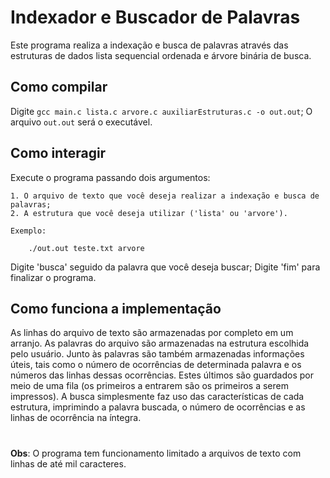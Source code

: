 # Indexador e Buscador de Palavras

Este programa realiza a indexação e busca de palavras através das estruturas de dados lista sequencial ordenada e árvore binária de busca.

## Como compilar

Digite `gcc main.c lista.c arvore.c auxiliarEstruturas.c -o out.out`;
O arquivo `out.out` será o executável.

## Como interagir

Execute o programa passando dois argumentos:

	1. O arquivo de texto que você deseja realizar a indexação e busca de palavras;
	2. A estrutura que você deseja utilizar ('lista' ou 'arvore').

	Exemplo:
	
		./out.out teste.txt arvore

Digite 'busca' seguido da palavra que você deseja buscar;
Digite 'fim' para finalizar o programa.	

## Como funciona a implementação

As linhas do arquivo de texto são armazenadas por completo em um arranjo.
As palavras do arquivo são armazenadas na estrutura escolhida pelo usuário. Junto às palavras são também armazenadas informações úteis, tais como o número de ocorrências de determinada palavra e os números das linhas dessas ocorrências. Estes últimos são guardados por meio de uma fila (os primeiros a entrarem são os primeiros a serem impressos).
A busca simplesmente faz uso das características de cada estrutura, imprimindo a palavra buscada, o número de ocorrências e as linhas de ocorrência na íntegra.

#

**Obs**: O programa tem funcionamento limitado a arquivos de texto com linhas de até mil caracteres.

